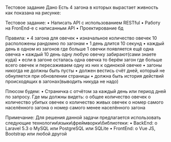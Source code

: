 Тестовое задание
Дано
Есть 4 загона в которых вырастает живность как показана на рисунке:
  
Тестовое задание:
•	Написать API с использованием RESTful
•	Работу на FronEnd-e с написанным API
•	Проектирование бд

Правила:
•	4 загона для овечек
•	изначальное количество овечек 10 расположены рандомно по загонам 
•	1 день длится 10 секунд
•	каждый день в одном из загонов где больше 1 овечки появляется ещё одна овечка
•	каждый 10 день одну любую овечку забирают(сами знаете куда)
•	если в загоне осталась одна овечка то берём загон где больше всего овечек и пересаживаем одну из них к одинокой овечке
•	загоны никогда не должны быть пусты
•	должен вестись счёт дней, который не обнуляется при обновлении страницы
•	должна быть история действий происходящих в загонах(выводить никуда не надо)

Плюсом будем:
•	Страничка с отчётом за каждый день или период дней по запросу. Где мы должны видеть:
o	общее количество овечек 
o	количество убитых овечек 
o	количество живых овечек
o	номер самого населённого загона
o	номер самого менее населённого загона

Примечание:
Для решения данной задачи предлагается использовать следующие технологии\языки\фреймворки\библиотеки:
•	BackEnd:
o	Laravel 5.3
o	MySQL или PostgreSQL или SQLite
•	FrontEnd:
o	Vue JS, Bootstrap или любой другой
